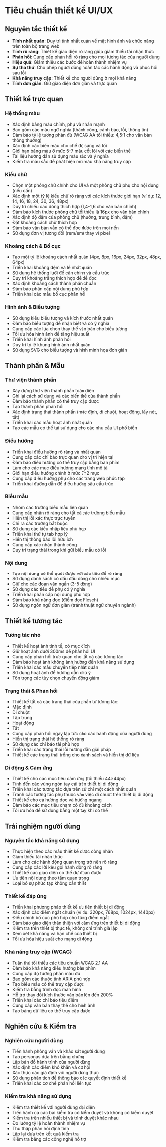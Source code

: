 # Tiêu chuẩn thiết kế UI/UX

## Nguyên tắc thiết kế

- **Tính nhất quán**: Duy trì tính nhất quán về mặt hình ảnh và chức năng trên toàn bộ trang web
- **Tính rõ ràng**: Thiết kế giao diện rõ ràng giúp giảm thiểu tải nhận thức
- **Phản hồi**: Cung cấp phản hồi rõ ràng cho mọi tương tác của người dùng
- **Hiệu quả**: Giảm thiểu các bước để hoàn thành nhiệm vụ
- **Sự tha thứ**: Cho phép người dùng hoàn tác các hành động và phục hồi sau lỗi
- **Khả năng truy cập**: Thiết kế cho người dùng ở mọi khả năng
- **Tính đơn giản**: Giữ giao diện đơn giản và trực quan

## Thiết kế trực quan

### Hệ thống màu

- Xác định bảng màu chính, phụ và nhấn mạnh
- Bao gồm các màu ngữ nghĩa (thành công, cảnh báo, lỗi, thông tin)
- Đảm bảo tỷ lệ tương phản đủ (WCAG AA tối thiểu: 4,5:1 cho văn bản thông thường)
- Xác định các biến màu cho chế độ sáng và tối
- Giới hạn bảng màu ở mức 5-7 màu cốt lõi với các biến thể
- Tài liệu hướng dẫn sử dụng màu sắc và ý nghĩa
- Kiểm tra màu sắc để phát hiện mù màu khả năng truy cập

### Kiểu chữ

- Chọn một phông chữ chính cho UI và một phông chữ phụ cho nội dung (nếu cần)
- Xác định một tỷ lệ kiểu chữ rõ ràng với các kích thước giới hạn (ví dụ: 12, 14, 16, 18, 24, 30, 36, 48px)
- Duy trì chiều cao dòng thích hợp (1,4-1,6 cho văn bản chính)
- Đảm bảo kích thước phông chữ tối thiểu là 16px cho văn bản chính
- Xác định độ đậm của phông chữ (thường, trung bình, đậm)
- Đặt khoảng cách chữ thích hợp
- Đảm bảo văn bản vẫn có thể đọc được trên mọi nền
- Sử dụng đơn vị tương đối (rem/em) thay vì pixel

### Khoảng cách & Bố cục

- Tạo một tỷ lệ khoảng cách nhất quán (4px, 8px, 16px, 24px, 32px, 48px, 64px)
- Triển khai khoảng đệm và lề nhất quán
- Sử dụng hệ thống lưới để căn chỉnh và cấu trúc
- Duy trì khoảng trắng thích hợp để dễ đọc
- Xác định khoảng cách thành phần chuẩn
- Đảm bảo phân cấp nội dung phù hợp
- Triển khai các mẫu bố cục phản hồi

### Hình ảnh & Biểu tượng

- Sử dụng kiểu biểu tượng và kích thước nhất quán
- Đảm bảo biểu tượng dễ nhận biết và có ý nghĩa
- Cung cấp các lựa chọn thay thế văn bản cho biểu tượng
- Tối ưu hóa hình ảnh để tăng hiệu suất
- Triển khai hình ảnh phản hồi
- Duy trì tỷ lệ khung hình ảnh nhất quán
- Sử dụng SVG cho biểu tượng và hình minh họa đơn giản

## Thành phần & Mẫu

### Thư viện thành phần

- Xây dựng thư viện thành phần toàn diện
- Ghi lại cách sử dụng và các biến thể của thành phần
- Đảm bảo thành phần có thể truy cập được
- Tạo thành phần phản hồi
- Xác định trạng thái thành phần (mặc định, di chuột, hoạt động, lấy nét, tắt)
- Triển khai các mẫu hoạt ảnh nhất quán
- Tạo các mẫu có thể tái sử dụng cho các nhu cầu UI phổ biến

### Điều hướng

- Triển khai điều hướng rõ ràng và nhất quán
- Cung cấp các chỉ báo trực quan cho vị trí hiện tại
- Đảm bảo điều hướng có thể truy cập bằng bàn phím
- Làm cho các mục điều hướng mang tính mô tả
- Giới hạn điều hướng chính ở mức 7±2 mục
- Cung cấp điều hướng phụ cho các trang web phức tạp
- Triển khai đường dẫn để điều hướng sâu cấu trúc 

### Biểu mẫu 

- Nhóm các trường biểu mẫu liên quan
- Cung cấp nhãn rõ ràng cho tất cả các trường biểu mẫu
- Hiển thị lỗi xác thực trực tuyến
- Chỉ ra các trường bắt buộc
- Sử dụng các kiểu nhập liệu phù hợp
- Triển khai thứ tự tab hợp lý
- Hiển thị thông báo lỗi hữu ích
- Cung cấp xác nhận thành công
- Duy trì trạng thái trong khi gửi biểu mẫu có lỗi

### Nội dung 

- Tạo nội dung có thể quét được với các tiêu đề rõ ràng
- Sử dụng danh sách có dấu đầu dòng cho nhiều mục
- Giữ cho các đoạn văn ngắn (3-5 dòng)
- Sử dụng các tiêu đề phụ có ý nghĩa
- Triển khai phân cấp nội dung phù hợp
- Đảm bảo khả năng đọc (điểm đọc Flesch)
- Sử dụng ngôn ngữ đơn giản (tránh thuật ngữ chuyên ngành)

## Thiết kế tương tác

### Tương tác nhỏ

- Thiết kế hoạt ảnh tinh tế, có mục đích
- Giữ hoạt ảnh dưới 300ms để phản hồi UI
- Cung cấp phản hồi trực quan cho tất cả các tương tác
- Đảm bảo hoạt ảnh không ảnh hưởng đến khả năng sử dụng
- Triển khai các mẫu chuyển tiếp nhất quán
- Sử dụng hoạt ảnh để hướng dẫn chú ý
- Tôn trọng các tùy chọn chuyển động giảm

### Trạng thái & Phản hồi

- Thiết kế tất cả các trạng thái của phần tử tương tác:
- Mặc định
- Di chuột
- Tập trung
- Hoạt động
- Tắt
- Cung cấp phản hồi ngay lập tức cho các hành động của người dùng
- Hiển thị trạng thái hệ thống rõ ràng
- Sử dụng các chỉ báo tải phù hợp
- Triển khai các trạng thái lỗi hướng dẫn giải pháp
- Thiết kế các trạng thái trống cho danh sách và hiển thị dữ liệu

### Di động & Cảm ứng

- Thiết kế cho các mục tiêu cảm ứng (tối thiểu 44×44px)
- Tính đến các vùng ngón tay cái trên thiết bị di động
- Triển khai các tương tác dựa trên cử chỉ một cách nhất quán
- Tránh các tương tác phụ thuộc vào việc di chuột trên thiết bị di động
- Thiết kế cho cả hướng dọc và hướng ngang
- Đảm bảo các mục tiêu chạm có đủ khoảng cách
- Tối ưu hóa để sử dụng bằng một tay khi có thể

## Trải nghiệm người dùng

### Nguyên tắc khả năng sử dụng

- Thực hiện theo các mẫu thiết kế được công nhận
- Giảm thiểu tải nhận thức
- Làm cho các hành động quan trọng trở nên rõ ràng
- Cung cấp các lời kêu gọi hành động rõ ràng
- Thiết kế các giao diện có thể dự đoán được
- Ưu tiên nội dung theo tầm quan trọng
- Loại bỏ sự phức tạp không cần thiết

### Thiết kế đáp ứng

- Triển khai phương pháp thiết kế ưu tiên thiết bị di động
- Xác định các điểm ngắt chuẩn (ví dụ: 320px, 768px, 1024px, 1440px)
- Điều chỉnh bố cục phù hợp cho từng điểm ngắt
- Đảm bảo giao diện thân thiện với cảm ứng trên thiết bị di động
- Kiểm tra trên thiết bị thực tế, không chỉ trình giả lập
- Xem xét khả năng và hạn chế của thiết bị
- Tối ưu hóa hiệu suất cho mạng di động

### Khả năng truy cập (WCAG)

- Tuân thủ tối thiểu các tiêu chuẩn WCAG 2.1 AA
- Đảm bảo khả năng điều hướng bàn phím
- Cung cấp độ tương phản màu đủ
- Bao gồm các thuộc tính ARIA phù hợp
- Tạo biểu mẫu có thể truy cập được
- Kiểm tra bằng trình đọc màn hình
- Hỗ trợ thay đổi kích thước văn bản lên đến 200%
- Triển khai các chỉ báo tiêu điểm
- Cung cấp văn bản thay thế cho hình ảnh
- Tạo bảng dữ liệu có thể truy cập được

## Nghiên cứu & Kiểm tra

### Nghiên cứu người dùng

- Tiến hành phỏng vấn và khảo sát người dùng
- Tạo personas dựa trên bằng chứng
- Lập bản đồ hành trình của người dùng
- Xác định các điểm khó khăn và cơ hội
- Xác thực các giả định với người dùng thực
- Sử dụng phân tích để thông báo các quyết định thiết kế
- Triển khai các cơ chế phản hồi liên tục

### Kiểm tra khả năng sử dụng

- Kiểm tra thiết kế với người dùng đại diện
- Tiến hành cả các bài kiểm tra có kiểm duyệt và không có kiểm duyệt
- Kiểm tra trên nhiều thiết bị và trình duyệt khác nhau
- Đo lường tỷ lệ hoàn thành nhiệm vụ
- Thu thập phản hồi định tính
- Lặp lại dựa trên kết quả kiểm tra
- Kiểm tra bằng các công nghệ hỗ trợ